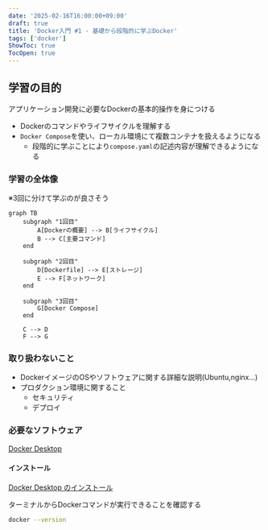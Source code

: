 ```yaml
---
date: '2025-02-16T16:00:00+09:00'
draft: true
title: 'Docker入門 #1 - 基礎から段階的に学ぶDocker'
tags: ['docker']
ShowToc: true
TocOpen: true
---
```


## 学習の目的

アプリケーション開発に必要なDockerの基本的操作を身につける

- Dockerのコマンドやライフサイクルを理解する
- `Docker Compose`を使い、ローカル環境にて複数コンテナを扱えるようになる
  - 段階的に学ぶことにより`compose.yaml`の記述内容が理解できるようになる

### 学習の全体像

※3回に分けて学ぶのが良さそう

```mermaid
graph TB
    subgraph "1回目"
        A[Dockerの概要] --> B[ライフサイクル]
        B --> C[主要コマンド]
    end
    
    subgraph "2回目"
        D[Dockerfile] --> E[ストレージ]
        E --> F[ネットワーク]
    end
    
    subgraph "3回目"
        G[Docker Compose]
    end
    
    C --> D
    F --> G
```

### 取り扱わないこと

- DockerイメージのOSやソフトウェアに関する詳細な説明(Ubuntu,nginx...)
- プロダクション環境に関すること
  - セキュリティ
  - デプロイ

### 必要なソフトウェア

[Docker Desktop](https://www.docker.com/ja-jp/products/docker-desktop/)

#### インストール

[Docker Desktop のインストール](https://docs.docker.jp/desktop/install.html)

ターミナルからDockerコマンドが実行できることを確認する

```bash
docker --version
```
